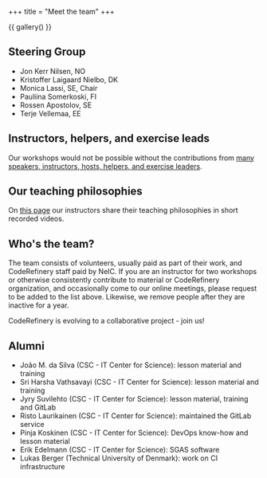 +++
title = "Meet the team"
+++

{{ gallery() }}


## Steering Group

* Jon Kerr Nilsen, NO
* Kristoffer Laigaard Nielbo, DK
* Monica Lassi, SE, Chair
* Pauliina Somerkoski, FI
* Rossen Apostolov, SE
* Terje Vellemaa, EE 

## Instructors, helpers, and exercise leads

Our workshops would not be possible without the contributions from
[many speakers, instructors, hosts, helpers, and exercise leaders](/organization/contributors/).


## Our teaching philosophies

On [this page](https://coderefinery.github.io/instructor-training/02-teaching-philosophies/)
our instructors share their teaching philosophies in short recorded videos.


## Who's the team?

The team consists of volunteers, usually paid as part of their work, and
CodeRefinery staff paid by NeIC. If you are an instructor for two workshops or
otherwise consistently contribute to material or CodeRefinery organization, and
occasionally come to our online meetings, please request to be added to the
list above. Likewise, we remove people after they are inactive for a year.

CodeRefinery is evolving to a collaborative project - join us!


## Alumni

- João M. da Silva (CSC - IT Center for Science): lesson material and training
- Sri Harsha Vathsavayi (CSC - IT Center for Science): lesson material and training
- Jyry Suvilehto (CSC - IT Center for Science): lesson material, training and GitLab
- Risto Laurikainen (CSC - IT Center for Science): maintained the GitLab service
- Pinja Koskinen (CSC - IT Center for Science): DevOps know-how and lesson material
- Erik Edelmann (CSC - IT Center for Science): SGAS software
- Lukas Berger (Technical University of Denmark): work on CI infrastructure
